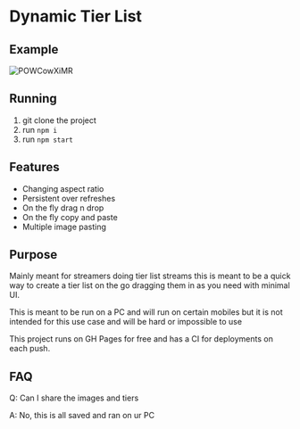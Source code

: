 # Dynamic Tier List

## Example
![POWCowXiMR](https://github.com/Cryptizism/dynamic-tier-list/assets/60571306/529dc106-42d5-4a6e-8a65-74cc63cf63e8)

## Running
1. git clone the project
2. run `npm i`
3. run `npm start`

## Features
- Changing aspect ratio
- Persistent over refreshes
- On the fly drag n drop
- On the fly copy and paste
- Multiple image pasting

## Purpose
Mainly meant for streamers doing tier list streams this is meant to be a quick way to create a tier list on the go dragging them in as you need with minimal UI.

This is meant to be run on a PC and will run on certain mobiles but it is not intended for this use case and will be hard or impossible to use

This project runs on GH Pages for free and has a CI for deployments on each push.

## FAQ
Q: Can I share the images and tiers

A: No, this is all saved and ran on ur PC

